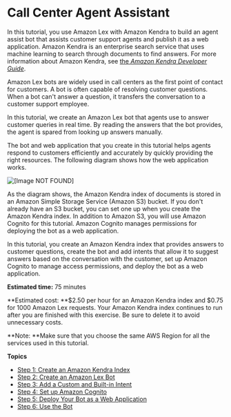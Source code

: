 # Call Center Agent Assistant<a name="ex-agent"></a>

In this tutorial, you use Amazon Lex with Amazon Kendra to build an agent assist bot that assists customer support agents and publish it as a web application\. Amazon Kendra is an enterprise search service that uses machine learning to search through documents to find answers\. For more information about Amazon Kendra, see [the *Amazon Kendra Developer Guide*](https://docs.aws.amazon.com/kendra/latest/dg/what-is-kendra.html)\. 

Amazon Lex bots are widely used in call centers as the first point of contact for customers\. A bot is often capable of resolving customer questions\. When a bot can't answer a question, it transfers the conversation to a customer support employee\. 

In this tutorial, we create an Amazon Lex bot that agents use to answer customer queries in real time\. By reading the answers that the bot provides, the agent is spared from looking up answers manually\. 

The bot and web application that you create in this tutorial helps agents respond to customers efficiently and accurately by quickly providing the right resources\. The following diagram shows how the web application works\. 

![\[Image NOT FOUND\]](http://docs.aws.amazon.com/lex/latest/dg/images/agent-tutorial.png)





As the diagram shows, the Amazon Kendra index of documents is stored in an Amazon Simple Storage Service \(Amazon S3\) bucket\. If you don't already have an S3 bucket, you can set one up when you create the Amazon Kendra index\. In addition to Amazon S3, you will use Amazon Cognito for this tutorial\. Amazon Cognito manages permissions for deploying the bot as a web application\.

In this tutorial, you create an Amazon Kendra index that provides answers to customer questions, create the bot and add intents that allow it to suggest answers based on the conversation with the customer, set up Amazon Cognito to manage access permissions, and deploy the bot as a web application\.

**Estimated time:** 75 minutes

**Estimated cost: **$2\.50 per hour for an Amazon Kendra index and $0\.75 for 1000 Amazon Lex requests\. Your Amazon Kendra index continues to run after you are finished with this exercise\. Be sure to delete it to avoid unnecessary costs\. 

**Note: **Make sure that you choose the same AWS Region for all the services used in this tutorial\.

**Topics**
+ [Step 1: Create an Amazon Kendra Index](agent-step-1.md)
+ [Step 2: Create an Amazon Lex Bot](agent-step-2.md)
+ [Step 3: Add a Custom and Built\-in Intent](agent-step-3.md)
+ [Step 4: Set up Amazon Cognito](agent-step-4.md)
+ [Step 5: Deploy Your Bot as a Web Application](agent-step-5.md)
+ [Step 6: Use the Bot](agent-step-6.md)